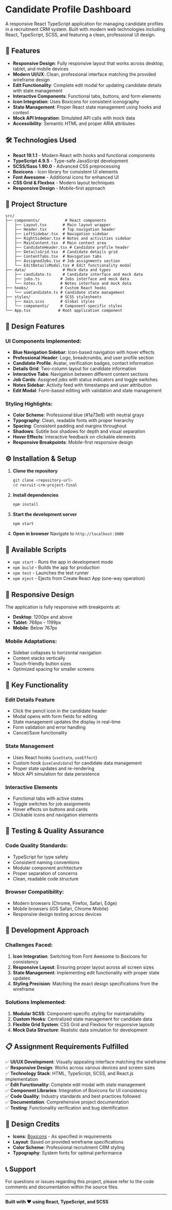# Candidate Profile Dashboard

A responsive React TypeScript application for managing candidate profiles in a recruitment CRM system. Built with modern web technologies including React, TypeScript, SCSS, and featuring a clean, professional UI design.

## 🚀 Features

- **Responsive Design**: Fully responsive layout that works across desktop, tablet, and mobile devices
- **Modern UI/UX**: Clean, professional interface matching the provided wireframe design
- **Edit Functionality**: Complete edit modal for updating candidate details with state management
- **Interactive Components**: Functional tabs, buttons, and form elements
- **Icon Integration**: Uses Boxicons for consistent iconography
- **State Management**: Proper React state management using hooks and context
- **Mock API Integration**: Simulated API calls with mock data
- **Accessibility**: Semantic HTML and proper ARIA attributes

## 🛠 Technologies Used

- **React 19.1.1** - Modern React with hooks and functional components
- **TypeScript 4.9.5** - Type-safe JavaScript development
- **SCSS/Sass 1.90.0** - Advanced CSS preprocessing
- **Boxicons** - Icon library for consistent UI elements
- **Font Awesome** - Additional icons for enhanced UI
- **CSS Grid & Flexbox** - Modern layout techniques
- **Responsive Design** - Mobile-first approach

## 📁 Project Structure

```
src/
├── components/           # React components
│   ├── Layout.tsx       # Main layout wrapper
│   ├── Header.tsx       # Top navigation header
│   ├── LeftSidebar.tsx  # Navigation sidebar
│   ├── RightSidebar.tsx # Notes and activities sidebar
│   ├── MainContent.tsx  # Main content area
│   ├── CandidateHeader.tsx # Candidate profile header
│   ├── DetailsGrid.tsx  # Candidate details grid
│   ├── ContentTabs.tsx  # Navigation tabs
│   ├── AssignedJobs.tsx # Job assignments section
│   └── EditDetailsModal.tsx # Edit functionality modal
├── data/                # Mock data and types
│   ├── candidate.ts     # Candidate interface and mock data
│   ├── jobs.ts         # Jobs interface and mock data
│   └── notes.ts        # Notes interface and mock data
├── hooks/              # Custom React hooks
│   └── useCandidate.ts # Candidate state management
├── styles/             # SCSS stylesheets
│   ├── main.scss       # Global styles
│   └── components/     # Component-specific styles
└── App.tsx            # Root application component
```

## 🎨 Design Features

### UI Components Implemented:
- **Blue Navigation Sidebar**: Icon-based navigation with hover effects
- **Professional Header**: Logo, breadcrumbs, and user profile section
- **Candidate Profile**: Avatar, verification badges, contact information
- **Details Grid**: Two-column layout for candidate information
- **Interactive Tabs**: Navigation between different content sections
- **Job Cards**: Assigned jobs with status indicators and toggle switches
- **Notes Sidebar**: Activity feed with timestamps and user attribution
- **Edit Modal**: Form-based editing with validation and state management

### Styling Highlights:
- **Color Scheme**: Professional blue (#1a73e8) with neutral grays
- **Typography**: Clean, readable fonts with proper hierarchy
- **Spacing**: Consistent padding and margins throughout
- **Shadows**: Subtle box shadows for depth and visual separation
- **Hover Effects**: Interactive feedback on clickable elements
- **Responsive Breakpoints**: Mobile-first responsive design

## ⚙️ Installation & Setup

1. **Clone the repository**
   ```bash
   git clone <repository-url>
   cd recruit-crm-project-final
   ```

2. **Install dependencies**
   ```bash
   npm install
   ```

3. **Start the development server**
   ```bash
   npm start
   ```

4. **Open in browser**
   Navigate to `http://localhost:3000`

## 🔧 Available Scripts

- `npm start` - Runs the app in development mode
- `npm build` - Builds the app for production
- `npm test` - Launches the test runner
- `npm eject` - Ejects from Create React App (one-way operation)

## 📱 Responsive Design

The application is fully responsive with breakpoints at:
- **Desktop**: 1200px and above
- **Tablet**: 768px - 1199px
- **Mobile**: Below 767px

### Mobile Adaptations:
- Sidebar collapses to horizontal navigation
- Content stacks vertically
- Touch-friendly button sizes
- Optimized spacing for smaller screens

## 🎯 Key Functionality

### Edit Details Feature
- Click the pencil icon in the candidate header
- Modal opens with form fields for editing
- State management updates the display in real-time
- Form validation and error handling
- Cancel/Save functionality

### State Management
- Uses React hooks (`useState`, `useEffect`)
- Custom hook (`useCandidate`) for candidate data management
- Proper state updates and re-rendering
- Mock API simulation for data persistence

### Interactive Elements
- Functional tabs with active states
- Toggle switches for job assignments
- Hover effects on buttons and cards
- Clickable icons and navigation elements

## 🧪 Testing & Quality Assurance

### Code Quality Standards:
- TypeScript for type safety
- Consistent naming conventions
- Modular component architecture
- Proper separation of concerns
- Clean, readable code structure

### Browser Compatibility:
- Modern browsers (Chrome, Firefox, Safari, Edge)
- Mobile browsers (iOS Safari, Chrome Mobile)
- Responsive design testing across devices

## 🚧 Development Approach

### Challenges Faced:
1. **Icon Integration**: Switching from Font Awesome to Boxicons for consistency
2. **Responsive Layout**: Ensuring proper layout across all screen sizes
3. **State Management**: Implementing edit functionality with proper state updates
4. **Styling Precision**: Matching the exact design specifications from the wireframe

### Solutions Implemented:
1. **Modular SCSS**: Component-specific styling for maintainability
2. **Custom Hooks**: Centralized state management for candidate data
3. **Flexible Grid System**: CSS Grid and Flexbox for responsive layouts
4. **Mock Data Structure**: Realistic data simulation for development

## 📋 Assignment Requirements Fulfilled

✅ **UI/UX Development**: Visually appealing interface matching the wireframe  
✅ **Responsive Design**: Works across various devices and screen sizes  
✅ **Technology Stack**: HTML, TypeScript, SCSS, and React.js implementation  
✅ **Edit Functionality**: Complete edit modal with state management  
✅ **Component Libraries**: Integration of Boxicons for UI consistency  
✅ **Code Quality**: Industry standards and best practices followed  
✅ **Documentation**: Comprehensive project documentation  
✅ **Testing**: Functionality verification and bug identification  

## 🎨 Design Credits

- **Icons**: [Boxicons](https://boxicons.com) - As specified in requirements
- **Layout**: Based on provided wireframe specifications
- **Color Scheme**: Professional recruitment CRM styling
- **Typography**: System fonts for optimal performance

## 📞 Support

For questions or issues regarding this project, please refer to the code comments and documentation within the source files.

---

**Built with ❤️ using React, TypeScript, and SCSS**
